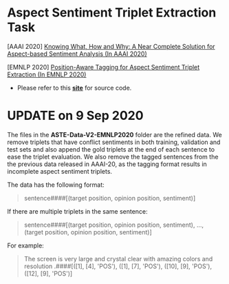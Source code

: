 
# Aspect Sentiment Triplet Extraction Task
[AAAI 2020] [Knowing What, How and Why: A Near Complete Solution for Aspect-based Sentiment Analysis (In AAAI 2020)](https://arxiv.org/pdf/1911.01616.pdf)


[EMNLP 2020] [Position-Aware Tagging for Aspect Sentiment Triplet Extraction (In EMNLP 2020)](https://github.com/xuuuluuu/Position-Aware-Tagging-for-ASTE)

- Please refer to this **[site](https://github.com/xuuuluuu/Position-Aware-Tagging-for-ASTE)** for source code.




# UPDATE on 9 Sep 2020
The files in the **ASTE-Data-V2-EMNLP2020** folder are the refined data. We remove triplets that have conflict sentiments in both training, validation and test sets and also append the gold triplets at the end of each sentence to ease the triplet evaluation. We also remove the tagged sentences from the the previous data released in AAAI-20, as the tagging format results in incomplete aspect sentiment triplets. 

The data has the following format: 

> sentence####[(target position, opinion position, sentiment)]

If there are multiple triplets in the same sentence:

> sentence####[(target position, opinion position, sentiment), ..., (target position, opinion position, sentiment)]

For example:

> The screen is very large and crystal clear with amazing colors and resolution .####[([1], [4], 'POS'), ([1], [7], 'POS'), ([10], [9], 'POS'), ([12], [9], 'POS')]

